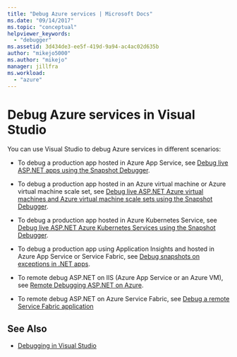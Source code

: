 ```yaml
---
title: "Debug Azure services | Microsoft Docs"
ms.date: "09/14/2017"
ms.topic: "conceptual"
helpviewer_keywords:
  - "debugger"
ms.assetid: 3d434de3-ee5f-419d-9a94-ac4ac02d635b
author: "mikejo5000"
ms.author: "mikejo"
manager: jillfra
ms.workload:
  - "azure"
---
```

# Debug Azure services in Visual Studio

You can use Visual Studio to debug Azure services in different scenarios:

- To debug a production app hosted in Azure App Service, see [Debug live ASP.NET apps using the Snapshot Debugger](../debugger/debug-live-azure-applications.md).

- To debug a production app hosted in an Azure virtual machine or Azure virtual machine scale set, see [Debug live ASP.NET Azure virtual machines and Azure virtual machine scale sets using the Snapshot Debugger](../debugger/debug-live-azure-virtual-machines.md).

- To debug a production app hosted in Azure Kubernetes Service, see [Debug live ASP.NET Azure Kubernetes Services using the Snapshot Debugger](../debugger/debug-live-azure-kubernetes.md).

- To debug a production app using Application Insights and hosted in Azure App Service or Service Fabric, see [Debug snapshots on exceptions in .NET apps](/azure/application-insights/app-insights-snapshot-debugger).

- To remote debug ASP.NET on IIS (Azure App Service or an Azure VM), see [Remote Debugging ASP.NET on Azure](remote-debugging-azure.md).

- To remote debug ASP.NET on Azure Service Fabric, see [Debug a remote Service Fabric application](/azure/service-fabric/service-fabric-debugging-your-application#debug-a-remote-service-fabric-application)

## See Also

- [Debugging in Visual Studio](../debugger/index.md)
